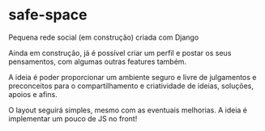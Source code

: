 # safe-space
Pequena rede social (em construção) criada com Django

Ainda em construção, já é possível criar um perfil e postar os seus pensamentos, com algumas outras features também.

A ideia é poder proporcionar um ambiente seguro e livre de julgamentos e preconceitos para o compartilhamento e criatividade de ideias, soluções, apoios e afins.

O layout seguirá simples, mesmo com as eventuais melhorias. A ideia é implementar um pouco de JS no front!
